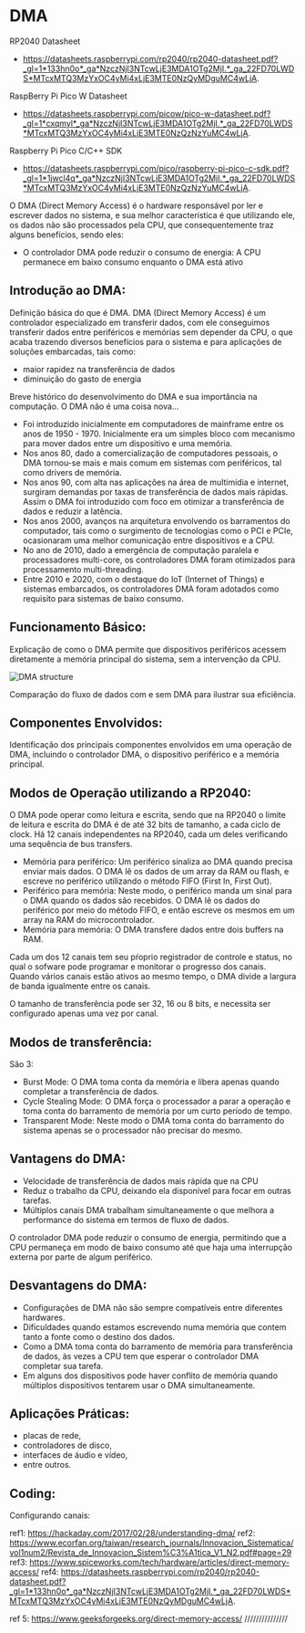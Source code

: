 
# DMA

RP2040 Datasheet
- https://datasheets.raspberrypi.com/rp2040/rp2040-datasheet.pdf?_gl=1*133hn0o*_ga*NzczNjI3NTcwLjE3MDA1OTg2MjI.*_ga_22FD70LWDS*MTcxMTQ3MzYxOC4yMi4xLjE3MTE0NzQyMDguMC4wLjA. 

RaspBerry Pi Pico W Datasheet
- https://datasheets.raspberrypi.com/picow/pico-w-datasheet.pdf?_gl=1*cxqmyl*_ga*NzczNjI3NTcwLjE3MDA1OTg2MjI.*_ga_22FD70LWDS*MTcxMTQ3MzYxOC4yMi4xLjE3MTE0NzQzNzYuMC4wLjA.

Raspberry Pi Pico C/C++ SDK
- https://datasheets.raspberrypi.com/pico/raspberry-pi-pico-c-sdk.pdf?_gl=1*1jwcl4q*_ga*NzczNjI3NTcwLjE3MDA1OTg2MjI.*_ga_22FD70LWDS*MTcxMTQ3MzYxOC4yMi4xLjE3MTE0NzQzNzYuMC4wLjA.


O DMA (Direct Memory Access) é o hardware responsável por ler e escrever dados no sistema, e sua melhor característica é que utilizando ele, os dados não são processados pela CPU, que consequentemente traz alguns benefícios, sendo eles:
- O controlador DMA pode reduzir o consumo de energia: A CPU permanece em baixo consumo enquanto o DMA está ativo




## Introdução ao DMA:
Definição básica do que é DMA.
DMA (Direct Memory Access) é um controlador especializado em transferir dados, com ele conseguimos transferir dados entre periféricos e memórias sem depender da CPU, o que acaba trazendo diversos benefícios para o sistema e para aplicações de soluções embarcadas, tais como: 
- maior rapidez na transferência de dados
- diminuição do gasto de energia


Breve histórico do desenvolvimento do DMA e sua importância na computação.
O DMA não é uma coisa nova...
- Foi introduzido inicialmente em computadores de mainframe entre os anos de 1950 - 1970. Inicialmente era um simples bloco com mecanismo para mover dados entre um dispositivo e uma memória.
- Nos anos 80, dado a comercialização de computadores pessoais, o DMA tornou-se mais e mais comum em sistemas com periféricos, tal como drivers de memória.
- Nos anos 90, com alta nas aplicações na área de multimídia e internet, surgiram demandas por taxas de transferência de dados mais rápidas. Assim o DMA foi introduzido com foco em otimizar a transferência de dados e reduzir a latência.
- Nos anos 2000, avanços na arquitetura envolvendo os barramentos do computador, tais como o surgimento de tecnologias como o PCI e PCIe, ocasionaram uma melhor comunicação entre dispositivos e a CPU.
- No ano de 2010, dado a emergência de computação paralela e processadores multi-core, os controladores DMA foram otimizados para processamento multi-threading.
- Entre 2010 e 2020, com o destaque do IoT (Internet of Things) e sistemas embarcados, os controladores DMA foram adotados como requisito para sistemas de baixo consumo.

## Funcionamento Básico:
Explicação de como o DMA permite que dispositivos periféricos acessem diretamente a memória principal do sistema, sem a intervenção da CPU.



![DMA structure](/imgs/DMAstructureoverview.png)

Comparação do fluxo de dados com e sem DMA para ilustrar sua eficiência.

## Componentes Envolvidos:
Identificação dos principais componentes envolvidos em uma operação de DMA, incluindo o controlador DMA, o dispositivo periférico e a memória principal.

## Modos de Operação utilizando a RP2040:
O DMA pode operar como leitura e escrita, sendo que na RP2040 o limite de leitura e escrita do DMA é de até 32 bits de tamanho, a cada ciclo de clock. Há 12 canais independentes na RP2040, cada um deles verificando uma sequência de bus transfers.
- Memória para periférico: Um periférico sinaliza ao DMA quando precisa enviar mais dados. O DMA lê os dados de um array da RAM ou flash, e escreve no periférico utilizando o método FIFO (First In, First Out).
- Periférico para memória: Neste modo, o periférico manda um sinal para o DMA quando os dados são recebidos. O DMA lê os dados do periférico por meio do método FIFO, e então escreve os mesmos em um array na RAM do microcontrolador.
- Memória para memória: O DMA transfere dados entre dois buffers na RAM.

Cada um dos 12 canais tem seu pŕoprio registrador de controle e status, no qual o sofware pode programar e monitorar o progresso dos canais. Quando vários canais estão ativos ao mesmo tempo, o DMA divide a largura de banda igualmente entre os canais.

O tamanho de transferência pode ser 32, 16 ou 8 bits, e necessita ser configurado apenas uma vez por canal.

## Modos de transferência:
São 3:
- Burst Mode: O DMA toma conta da memória e libera apenas quando completar a transferência de dados.
- Cycle Stealing Mode: O DMA força o processador a parar a operação e toma conta do barramento de memória por um curto período de tempo.
- Transparent Mode: Neste modo o DMA toma conta do barramento do sistema apenas se o processador não precisar do mesmo.

## Vantagens do DMA:
- Velocidade de transferência de dados mais rápida que na CPU
- Reduz o trabalho da CPU, deixando ela disponível para focar em outras tarefas.
- Múltiplos canais DMA trabalham simultaneamente o que melhora a performance do sistema em termos de fluxo de dados.

O controlador DMA pode reduzir o consumo de energia, permitindo que a CPU permaneça em modo de baixo consumo até que haja uma interrupção externa por parte de algum periférico.

## Desvantagens do DMA:
- Configurações de DMA não são sempre compatíveis entre diferentes hardwares.
- Dificuldades quando estamos escrevendo numa memória que contem tanto a fonte como o destino dos dados.
- Como a DMA toma conta do barramento de memória para transferência de dados, às vezes a CPU tem que esperar o controlador DMA completar sua tarefa.
- Em alguns dos dispositivos pode haver conflito de memória quando múltiplos dispositivos tentarem usar o DMA simultaneamente.

## Aplicações Práticas:
- placas de rede, 
- controladores de disco, 
- interfaces de áudio e vídeo, 
- entre outros.

## Coding:
Configurando canais:


   

ref1: https://hackaday.com/2017/02/28/understanding-dma/
ref2: https://www.ecorfan.org/taiwan/research_journals/Innovacion_Sistematica/vol1num2/Revista_de_Innovacion_Sistem%C3%A1tica_V1_N2.pdf#page=29
ref3: https://www.spiceworks.com/tech/hardware/articles/direct-memory-access/ 
ref4: https://datasheets.raspberrypi.com/rp2040/rp2040-datasheet.pdf?_gl=1*133hn0o*_ga*NzczNjI3NTcwLjE3MDA1OTg2MjI.*_ga_22FD70LWDS*MTcxMTQ3MzYxOC4yMi4xLjE3MTE0NzQyMDguMC4wLjA.

ref 5: https://www.geeksforgeeks.org/direct-memory-access/
///////////////



